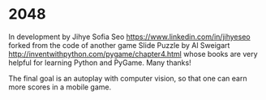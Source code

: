 # 2048


 In development by Jihye Sofia Seo https://www.linkedin.com/in/jihyeseo
 forked from the code of another game Slide Puzzle by Al Sweigart  
 http://inventwithpython.com/pygame/chapter4.html 
 whose books are very helpful for learning Python and PyGame. Many thanks!

 The final goal is an autoplay with computer vision, 
 so that one can earn more scores in a mobile game.
 
